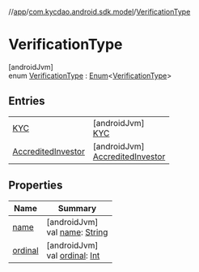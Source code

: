 //[app](../../../index.md)/[com.kycdao.android.sdk.model](../index.md)/[VerificationType](index.md)

# VerificationType

[androidJvm]\
enum [VerificationType](index.md) : [Enum](https://kotlinlang.org/api/latest/jvm/stdlib/kotlin/-enum/index.html)&lt;[VerificationType](index.md)&gt;

## Entries

| | |
|---|---|
| [KYC](-k-y-c/index.md) | [androidJvm]<br>[KYC](-k-y-c/index.md) |
| [AccreditedInvestor](-accredited-investor/index.md) | [androidJvm]<br>[AccreditedInvestor](-accredited-investor/index.md) |

## Properties

| Name | Summary |
|---|---|
| [name](-accredited-investor/index.md#-372974862%2FProperties%2F-912451524) | [androidJvm]<br>val [name](-accredited-investor/index.md#-372974862%2FProperties%2F-912451524): [String](https://kotlinlang.org/api/latest/jvm/stdlib/kotlin/-string/index.html) |
| [ordinal](-accredited-investor/index.md#-739389684%2FProperties%2F-912451524) | [androidJvm]<br>val [ordinal](-accredited-investor/index.md#-739389684%2FProperties%2F-912451524): [Int](https://kotlinlang.org/api/latest/jvm/stdlib/kotlin/-int/index.html) |

